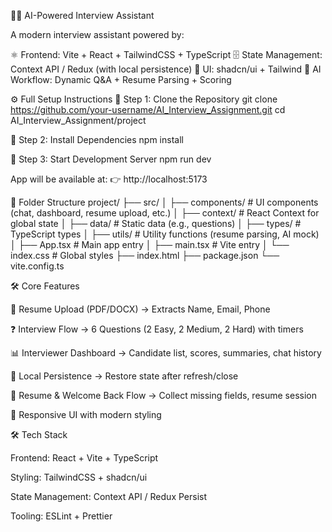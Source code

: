 🧑‍💻 AI-Powered Interview Assistant

A modern interview assistant powered by:

⚛️ Frontend: Vite + React + TailwindCSS + TypeScript
🗄 State Management: Context API / Redux (with local persistence)
🎨 UI: shadcn/ui + Tailwind
🤖 AI Workflow: Dynamic Q&A + Resume Parsing + Scoring

⚙️ Full Setup Instructions
🔹 Step 1: Clone the Repository
git clone https://github.com/your-username/AI_Interview_Assignment.git
cd AI_Interview_Assignment/project

🔹 Step 2: Install Dependencies
npm install

🔹 Step 3: Start Development Server
npm run dev


App will be available at:
👉 http://localhost:5173

📁 Folder Structure
project/
 ├── src/
 │   ├── components/       # UI components (chat, dashboard, resume upload, etc.)
 │   ├── context/          # React Context for global state
 │   ├── data/             # Static data (e.g., questions)
 │   ├── types/            # TypeScript types
 │   ├── utils/            # Utility functions (resume parsing, AI mock)
 │   ├── App.tsx           # Main app entry
 │   ├── main.tsx          # Vite entry
 │   └── index.css         # Global styles
 ├── index.html
 ├── package.json
 └── vite.config.ts

🛠️ Core Features

📄 Resume Upload (PDF/DOCX) → Extracts Name, Email, Phone

❓ Interview Flow → 6 Questions (2 Easy, 2 Medium, 2 Hard) with timers

📊 Interviewer Dashboard → Candidate list, scores, summaries, chat history

💾 Local Persistence → Restore state after refresh/close

🔄 Resume & Welcome Back Flow → Collect missing fields, resume session

🎨 Responsive UI with modern styling

🛠️ Tech Stack

Frontend: React + Vite + TypeScript

Styling: TailwindCSS + shadcn/ui

State Management: Context API / Redux Persist

Tooling: ESLint + Prettier
